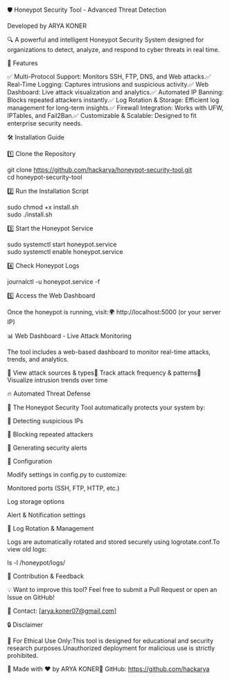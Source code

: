 🛡️ Honeypot Security Tool - Advanced Threat Detection

Developed by ARYA KONER

🔍 A powerful and intelligent Honeypot Security System designed for organizations to detect, analyze, and respond to cyber threats in real time.

🚀 Features

✅ Multi-Protocol Support: Monitors SSH, FTP, DNS, and Web attacks.✅ Real-Time Logging: Captures intrusions and suspicious activity.✅ Web Dashboard: Live attack visualization and analytics.✅ Automated IP Banning: Blocks repeated attackers instantly.✅ Log Rotation & Storage: Efficient log management for long-term insights.✅ Firewall Integration: Works with UFW, IPTables, and Fail2Ban.✅ Customizable & Scalable: Designed to fit enterprise security needs.

🛠️ Installation Guide

1️⃣ Clone the Repository

git clone https://github.com/hackarya/honeypot-security-tool.git  
cd honeypot-security-tool  

2️⃣ Run the Installation Script

sudo chmod +x install.sh  
sudo ./install.sh  

3️⃣ Start the Honeypot Service

sudo systemctl start honeypot.service  
sudo systemctl enable honeypot.service  

4️⃣ Check Honeypot Logs

journalctl -u honeypot.service -f  

5️⃣ Access the Web Dashboard

Once the honeypot is running, visit:🌍 http://localhost:5000 (or your server IP)

📊 Web Dashboard - Live Attack Monitoring

The tool includes a web-based dashboard to monitor real-time attacks, trends, and analytics.

🔹 View attack sources & types🔹 Track attack frequency & patterns🔹 Visualize intrusion trends over time



🔥 Automated Threat Defense

🚨 The Honeypot Security Tool automatically protects your system by:

🔹 Detecting suspicious IPs

🔹 Blocking repeated attackers

🔹 Generating security alerts

🔧 Configuration

Modify settings in config.py to customize:

Monitored ports (SSH, FTP, HTTP, etc.)

Log storage options

Alert & Notification settings

📄 Log Rotation & Management

Logs are automatically rotated and stored securely using logrotate.conf.To view old logs:

ls -l /honeypot/logs/  

📢 Contribution & Feedback

💡 Want to improve this tool? Feel free to submit a Pull Request or open an Issue on GitHub!

📧 Contact: [arya.koner07@gmail.com]

🔒 Disclaimer

🚠 For Ethical Use Only:This tool is designed for educational and security research purposes.Unauthorized deployment for malicious use is strictly prohibited.

🚀 Made with ❤️ by ARYA KONER🔗 GitHub: https://github.com/hackarya

